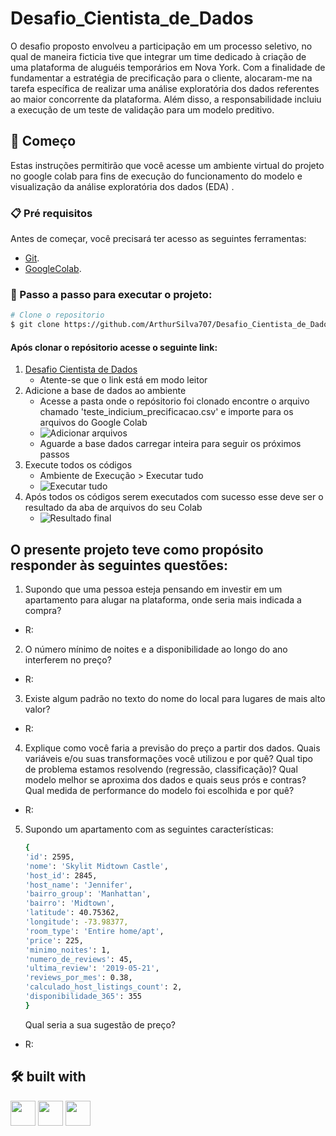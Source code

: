 # Desafio_Cientista_de_Dados

O desafio proposto envolveu a participação em um processo seletivo, no qual de maneira ficticia tive que integrar um time dedicado à criação de uma plataforma de aluguéis temporários em Nova York. Com a finalidade de fundamentar a estratégia de precificação para o cliente, alocaram-me na tarefa específica de realizar uma análise exploratória dos dados referentes ao maior concorrente da plataforma. Além disso, a responsabilidade incluiu a execução de um teste de validação para um modelo preditivo.


## 🚀 Começo

Estas instruções permitirão que você acesse um ambiente virtual do projeto no google colab para fins de execução do funcionamento do modelo e visualização da análise exploratória dos dados (EDA) .

### 📋 Pré requisitos

Antes de começar, você precisará ter acesso as seguintes ferramentas:
- [Git](https://git-scm.com).
- [GoogleColab](https://www.python.org/).

### 🎲 Passo a passo para executar o projeto:

```bash
# Clone o repositorio
$ git clone https://github.com/ArthurSilva707/Desafio_Cientista_de_Dados.git
```

#### Após clonar o repósitorio acesse o seguinte link:

1. [Desafio Cientista de Dados](https://colab.research.google.com/drive/10Zm2IH0ngJV8cxaeB-PAc177nc40krAy?usp=sharing)
    - Atente-se que o link está em modo leitor
2.  Adicione a base de dados ao ambiente
    - Acesse a pasta onde o repósitorio foi clonado encontre o arquivo chamado 'teste_indicium_precificacao.csv' e importe para os arquivos do Google Colab 
    - ![Adicionar arquivos](https://i.imgur.com/gLx2clt.png)
    - Aguarde a base dados carregar inteira para seguir os próximos passos
3. Execute todos os códigos
    - Ambiente de Execução > Executar tudo
    - ![Executar tudo](https://i.imgur.com/VVD723w.png)
4. Após todos os códigos serem executados com sucesso esse deve ser o resultado da aba de arquivos do seu Colab
   - ![Resultado final](https://i.imgur.com/X4Hxm3a.png)


## O presente projeto teve como propósito responder às seguintes questões: 


1. Supondo que uma pessoa esteja pensando em investir em um apartamento para alugar na plataforma, onde seria mais indicada a compra?

- R:

2. O número mínimo de noites e a disponibilidade ao longo do ano interferem no preço?

- R:


3. Existe algum padrão no texto do nome do local para lugares de mais alto valor?

- R: 

4. Explique como você faria a previsão do preço a partir dos dados. Quais variáveis e/ou suas transformações você utilizou e por quê? Qual tipo de problema estamos resolvendo (regressão, classificação)? Qual modelo melhor se aproxima dos dados e quais seus prós e contras? Qual medida de performance do modelo foi escolhida e por quê?

- R: 

5. Supondo um apartamento com as seguintes características:
   
    ```bash
    {
    'id': 2595,
    'nome': 'Skylit Midtown Castle',
    'host_id': 2845,
    'host_name': 'Jennifer',
    'bairro_group': 'Manhattan',
    'bairro': 'Midtown',
    'latitude': 40.75362,
    'longitude': -73.98377,
    'room_type': 'Entire home/apt',
    'price': 225,
    'minimo_noites': 1,
    'numero_de_reviews': 45,
    'ultima_review': '2019-05-21',
    'reviews_por_mes': 0.38,
    'calculado_host_listings_count': 2,
    'disponibilidade_365': 355
    }
    ```

    Qual seria a sua sugestão de preço?

- R: 


## 🛠️ built with
<img src="https://cdn.jsdelivr.net/gh/devicons/devicon/icons/python/python-original.svg" width="40" height="40" /> 
<img src="https://cdn.jsdelivr.net/gh/devicons/devicon/icons/google/google-original.svg" width="40" height="40" />
<img src="https://cdn.jsdelivr.net/gh/devicons/devicon/icons/git/git-original.svg" width="40" height="40" />
          
